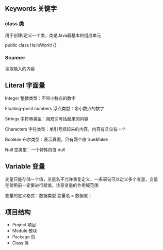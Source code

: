 ## Keywords 关键字

### class 类

用于创建/定义一个类，类是Java最基本的组成单元

public class HelloWorld {}

### Scanner

读取输入的内容

## Literal 字面量

Integer 整数类型：不带小数点的数字

Floating-point numbers 浮点类型：带小数点的数字

Strings 字符串类型：用双引号括起来的内容

Characters 字符类型：单引号括起来的内容，内容有且仅有一个

Boolean 布尔类型：表示真假，只有两个值 true&false

Null 空类型：一个特殊的值 null

## Variable 变量

变量只能存储一个值，变量名不允许重复定义，一条语句可以定义多个变量，变量在使用前一定要进行赋值，注意变量的作用域范围

变量的定义格式：数据类型 变量名 = 数据值；

## 项目结构

- Project 项目
- Module 模块
- Package 包
- Class 类




